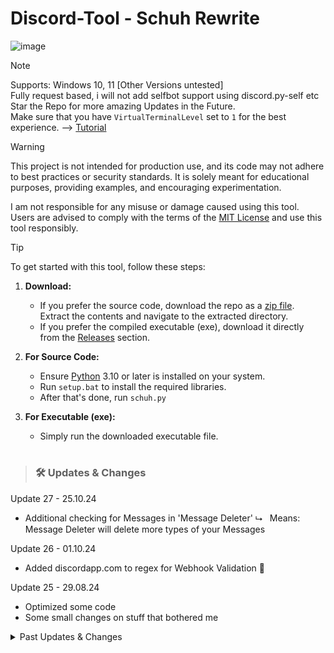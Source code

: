 # Discord-Tool - Schuh Rewrite
![image](https://schuh.pages.dev/resources/images/schuh.png)

<!--
> [!IMPORTANT]
> Skids are stealing this Tool, rebranding it (changing the big ascii text), and selling it. (lol)<br>
> If you bought this you got scammed.<br>
> If you are one of the skids, Stop being a lazy thief. Write your own code instead of stealing other people's work. It's pathetic and won't get you anywhere. (This is proven by your 0 sales LMAO)
>
> Current know Skids : "RioService"
-->

> [!NOTE]
> Supports: Windows 10, 11 [Other Versions untested]<br>
> Fully request based, i will not add selfbot support using discord.py-self etc<br>
> Star the Repo for more amazing Updates in the Future.<br>
> Make sure that you have `VirtualTerminalLevel` set to `1` for the best experience. --> [Tutorial](https://www.youtube.com/watch?v=HeJOyEw3RtM)<br>

> [!WARNING]
> 
> This project is not intended for production use, and its code may not adhere to best practices or security standards. It is solely meant for educational purposes, providing examples, and encouraging experimentation.<br>
>
> I am not responsible for any misuse or damage caused using this tool. Users are advised to comply with the terms of the [MIT License](https://github.com/Schuh1337/Discord-MultiTool/tree/main?tab=MIT) and use this tool responsibly.

> [!TIP]
> 
> To get started with this tool, follow these steps:
> 
> 1. **Download:**
>    - If you prefer the source code, download the repo as a [zip file](https://github.com/Schuh1337/Discord-MultiTool/archive/refs/heads/main.zip). Extract the contents and navigate to the extracted directory.
>    - If you prefer the compiled executable (exe), download it directly from the [Releases](https://github.com/Schuh1337/Discord-MultiTool/releases) section.
> 
> 2. **For Source Code:**
>    - Ensure [Python](https://www.python.org/downloads/) 3.10 or later is installed on your system.
>    - Run `setup.bat` to install the required libraries.
>    - After that's done, run `schuh.py`
> 
> 3. **For Executable (exe):**
>    - Simply run the downloaded executable file.
> 

#
> ### 🛠️ Updates & Changes

Update 27 - 25.10.24
* Additional checking for Messages in 'Message Deleter'
  ⮡&nbsp;&nbsp; Means: Message Deleter will delete more types of your Messages

Update 26 - 01.10.24
* Added discordapp.com to regex for Webhook Validation 🤑

Update 25 - 29.08.24
* Optimized some code
* Some small changes on stuff that bothered me


<details>
<summary>Past Updates & Changes</summary>
<br>

<details>
<summary>Update 24 - 11.08.24</summary>
<br>
  
* Very small fix in 'Channel Spammer'

<details>

<details>
<summary>Update 23 - 06.08.24</summary>
<br>
  
* Few fixes & improvements

</details>

<details>
<summary>Update 22 - 04.08.24 (1000+ Lines 🎉)</summary>
<br>
  
* More error handling for 'Scrape Emojis' & 'Scrape Stickers'
* Text Optimizations for better gradients
* Better Webhook validation
* Code optimization

</details>

<details>
<summary>Update 21 - 03.08.24</summary>
<br>

* New overall UI Color (Gradient) AD99AD <-> 6A0D91

</details>

<details>
<summary>Update 20 🎉 - 02.08.24</summary>
<br>

* Added Type Hints and Updated Syntax

</details>

<details>
<summary>Update 19 - 30.07.24</summary>
<br>
  
* Added 'Use Super Reactions?" Choice to 'Message Reacter'
* Small Improvents
  
</details>

<details>
<summary>Update 18 - 27.07.24</summary>
<br>

* Added Choice to 'Message Reactor'<br>
  ⮡&nbsp;&nbsp; 'Everyone' -> Will React to Everyones Messages<br>
  ⮡&nbsp;&nbsp; 'Me Only' -> Will only React to Messages of the Token<br>
  
</details>

<details>
<summary>Update 17 - 23.07.24</summary>
<br>

* Added Option 0 (Doesn't really have a Name)<br>
  ⮡&nbsp;&nbsp; Checks if Current Version is Up-to-Date<br>

</details>

<details>
<summary>Hotifx 2 - 19.07.24</summary>
<br>

* "Fixed" 'Server Lookup' get Info by Invite

</details>

<details>
<summary>Hotfix - 19.07.24</summary>
<br>

* Better & More Reliable way of checking if Account is Locked

</details>

<details>
<summary>Update 16 - 18.07.24</summary>
<br>

* Added 'Blocked Users', 'Auth Types', 'NSFW Allowed', 'Locked' to 'Token Information'
* Added 'Locale' formatting for 'Token Information' (en-GB -> English, UK)
* Made 'Channel Link:' inputs accept channel links and channel id (and renamed 'Channel Link:' -> 'Channel:')
* More Code optimizations / Error handling
* Fixed "f-string unmatched" Errors for older Python versions
* "Better" Request Headers

</details>

<details>
<summary>Update 15 - 16.07.24</summary>
<br>
  
* Overall Code Optimizations<br>
  ⮡&nbsp;&nbsp; More Compact & Readable Code<br>
  ⮡&nbsp;&nbsp; Some more Error Handling for some Functions<br>
  ⮡&nbsp;&nbsp; Improved some Inputs<br>

</details>

<details>
<summary>Bugfix - 15.07.24</summary>
<br>
  
* Fixed Code Issue causing 'Token Information' to crash when Token has no Nitro

</details>

<details>
<summary>Hotfix - 15.07.24</summary>
<br>

* Small "Fix" for 'Message Reacter'
  
</details>

<details>
<summary>Update 14 - 14.07.24</summary>
<br>

* Removed 'Webhook Animator' - Useless & Bad
* Added 'Get Your Token'

</details>

<details>
<summary>Update 13 - 12.07.2024 </summary>
<br>

* Renamed 'Invite Information' to 'Server Lookup'<br>
  ⮡&nbsp;&nbsp; Added Choice between 'Server ID' and 'Server Invite' for Lookup Types<br>
* Added Total Spent to 'Token Payments'

</details>

<details>
<summary>Update 12 - 11.07.2024</summary>
<br>

* Added 'Group Chat Clearer'
* Added 'Invite Information'
* Menu & Code Layout Changes

</details>

<details>
<summary>Update 11 - 10.07.2024</summary>
<br>
  
* Added 'Nitro Expiry' to 'Token Information'
  
</details>

<details>
<summary>Hotfix - 05.07.24</summary>
<br>

* Fixes

</details>

<details>
<summary>Update 10 :tada: - 04.07.24</summary>
<br>

* Made 'Scrape Emojis' & 'Scrape Stickers' about 10x faster
* Other minor Internal Code & Layout Changes

</details>

<details>
<summary>Update 9 - 03.07.24</summary>
<br>

* Added Scroll Disabler for Menu (this was SO complex to perfectionate)
* Internal Code Changes
  
</details>

<details>
<summary>Update 8 - 02.07.24</summary>
<br>

* New Menu
* Improved 'Channel Spammer'
* Fixed Bug in 'Channel Monitoring'

</details>

<details>
<summary>Update 7 - 01.07.24</summary>
<br>

* Added additional information to 'Token Information' (Friend Requests, Standing, Available & Used Boosts)
* Improved 'Message Deleter' by adding more Error handling and better Logic

</details>

<details>
<summary>Hotfix - 30.06.24</summary>
<br>

* Fixed big issue in 'Message Deleter'

</details>

<details>
<summary>Update 6 - 30.06.24</summary>
<br>

* Added 'Message Deleter'
* Added count displays for 'Token Payments'
* Added additional information to 'Token Information' (Clan, Locale, Created)

</details>

<details>
<summary>Small Update - 30.06.24</summary>
<br>

* Removed 'Created By' in 'Webhook Information' due to discord changes
* Added Colors to 'Token Payments' Success & Failed Values

</details>

<details>
<summary>Update 5 - 29.06.24</summary>
<br>
  
* Added 'Token Payments'

</details>

<details>
<summary>Update 4 - 23.06.24</summary>
<br>
  
* Added 'Token Login'

</details>

<details>
<summary>Update 3 - 23.06.24</summary>
<br>

* Added Custom Emoji support to 'Animated Status'
* Added Choice between 'Plain Text' Statuses and 'Emoji & Text' Statuses to 'Animated Status'

</details>

<details>
<summary>Hotfix - 22.06.24</summary>
<br>

* Fixed Animated Stickers being downloaded as Static

</details>

<details>
<summary>Update 2 - 22.06.24</summary>
<br>

* Added 'Scrape Emojis'
* Added 'Scrape Stickers'

</details>

<details>
<summary>Hotfix - 22.12.23</summary>
<br>
  
* Added .strip() to the validate_input function to remove leading and trailing Spaces
* Other minor fixes & adjustments

</details>

<details>
<summary>Update 1 - 21.12.23</summary>
<br>

* Added 'Remove Hypesquad' to HypeSquad Changer
* Added 'IP Address Lookup'
* Improved Channel Monitoring
* Improved Inputs

</details>

</details>


#
> ### 🚨 Known Issues / "Bugs"

* Message Reacter doesn't work with default Discord Emojis<br>
  ⮡&nbsp;&nbsp; It works if you input the actual emoji, not something like :​joy​:<br>
* DM Channel Clearer only closes DMs with messages in them<br>
  ⮡ &nbsp;&nbsp;Pretty sure this is a discord api limitation<br>
